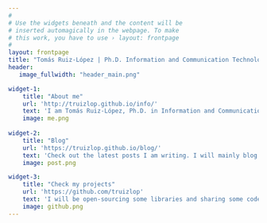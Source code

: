 ```yaml
---
#
# Use the widgets beneath and the content will be
# inserted automagically in the webpage. To make
# this work, you have to use › layout: frontpage
#
layout: frontpage
title: "Tomás Ruiz-López | Ph.D. Information and Communication Technologies"
header:
   image_fullwidth: "header_main.png"

widget-1:
    title: "About me"
    url: 'http://truizlop.github.io/info/'
    text: 'I am Tomás Ruiz-López, Ph.D. in Information and Communication Technologies. Currently, I am working as a Postdoctoral Researcher at the <a href="http://kreftregisteret.no/" target="_blank">Cancer Registry of Norway</a>, and as Software Design Manager at <a href="http://www.everywaretech.es/" target="_blank">Everyware Technologies</a>'
    image: me.png
    
widget-2:
    title: "Blog"
    url: 'https://truizlop.github.io/blog/'
    text: 'Check out the latest posts I am writing. I will mainly blog about software development, but also some other random stuff like tech books and movies. Drop by and leave a comment!'
    image: post.png

widget-3:
    title: "Check my projects"
    url: 'https://github.com/truizlop'
    text: 'I will be open-sourcing some libraries and sharing some code on my GitHub account. Feel free to fork projects, star them, open issues and send your pull requests!'
    image: github.png
---
```


